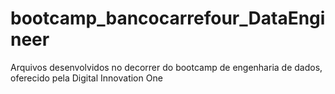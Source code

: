 # bootcamp_bancocarrefour_DataEngineer
 Arquivos desenvolvidos no decorrer do bootcamp de engenharia de dados, oferecido pela Digital Innovation One
